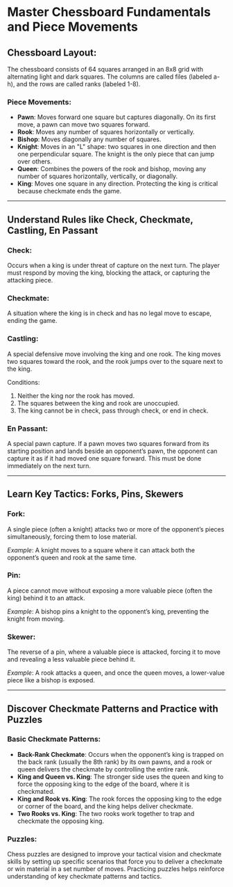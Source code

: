 # Master Chessboard Fundamentals and Piece Movements

## Chessboard Layout:
The chessboard consists of 64 squares arranged in an 8x8 grid with alternating light and dark squares. The columns are called files (labeled a-h), and the rows are called ranks (labeled 1-8).

### Piece Movements:
- **Pawn**: Moves forward one square but captures diagonally. On its first move, a pawn can move two squares forward.
- **Rook**: Moves any number of squares horizontally or vertically.
- **Bishop**: Moves diagonally any number of squares.
- **Knight**: Moves in an "L" shape: two squares in one direction and then one perpendicular square. The knight is the only piece that can jump over others.
- **Queen**: Combines the powers of the rook and bishop, moving any number of squares horizontally, vertically, or diagonally.
- **King**: Moves one square in any direction. Protecting the king is critical because checkmate ends the game.

---

## Understand Rules like Check, Checkmate, Castling, En Passant

### Check:
Occurs when a king is under threat of capture on the next turn. The player must respond by moving the king, blocking the attack, or capturing the attacking piece.

### Checkmate:
A situation where the king is in check and has no legal move to escape, ending the game.

### Castling:
A special defensive move involving the king and one rook. The king moves two squares toward the rook, and the rook jumps over to the square next to the king.

Conditions:
1. Neither the king nor the rook has moved.
2. The squares between the king and rook are unoccupied.
3. The king cannot be in check, pass through check, or end in check.

### En Passant:
A special pawn capture. If a pawn moves two squares forward from its starting position and lands beside an opponent’s pawn, the opponent can capture it as if it had moved one square forward. This must be done immediately on the next turn.

---

## Learn Key Tactics: Forks, Pins, Skewers

### Fork:
A single piece (often a knight) attacks two or more of the opponent’s pieces simultaneously, forcing them to lose material.

_Example_: A knight moves to a square where it can attack both the opponent’s queen and rook at the same time.

### Pin:
A piece cannot move without exposing a more valuable piece (often the king) behind it to an attack.

_Example_: A bishop pins a knight to the opponent’s king, preventing the knight from moving.

### Skewer:
The reverse of a pin, where a valuable piece is attacked, forcing it to move and revealing a less valuable piece behind it.

_Example_: A rook attacks a queen, and once the queen moves, a lower-value piece like a bishop is exposed.

---

## Discover Checkmate Patterns and Practice with Puzzles

### Basic Checkmate Patterns:

- **Back-Rank Checkmate**: Occurs when the opponent’s king is trapped on the back rank (usually the 8th rank) by its own pawns, and a rook or queen delivers the checkmate by controlling the entire rank.
- **King and Queen vs. King**: The stronger side uses the queen and king to force the opposing king to the edge of the board, where it is checkmated.
- **King and Rook vs. King**: The rook forces the opposing king to the edge or corner of the board, and the king helps deliver checkmate.
- **Two Rooks vs. King**: The two rooks work together to trap and checkmate the opposing king.

### Puzzles:
Chess puzzles are designed to improve your tactical vision and checkmate skills by setting up specific scenarios that force you to deliver a checkmate or win material in a set number of moves. Practicing puzzles helps reinforce understanding of key checkmate patterns and tactics.
